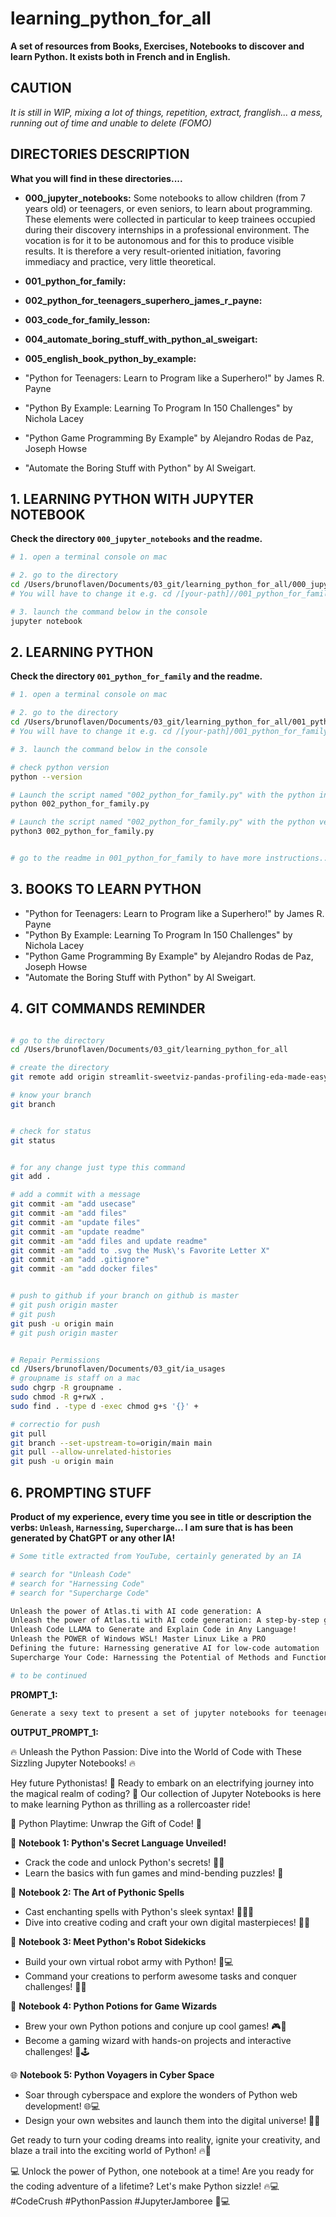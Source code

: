 # learning_python_for_all


**A set of resources from Books, Exercises, Notebooks to discover and learn Python. It exists both in French and in English.**


## CAUTION
*It is still in WIP, mixing a lot of things, repetition, extract, franglish... a mess, running out of time and unable to delete (FOMO)*


## DIRECTORIES DESCRIPTION

**What you will find in these directories....**

- **000_jupyter_notebooks:** Some notebooks to allow children (from 7 years old) or teenagers, or even seniors, to learn about programming. These elements were collected in particular to keep trainees occupied during their discovery internships in a professional environment. The vocation is for it to be autonomous and for this to produce visible results. It is therefore a very result-oriented initiation, favoring immediacy and practice, very little theoretical.

- **001_python_for_family:**

- **002_python_for_teenagers_superhero_james_r_payne:**

- **003_code_for_family_lesson:**

- **004_automate_boring_stuff_with_python_al_sweigart:**

- **005_english_book_python_by_example:**




- "Python for Teenagers: Learn to Program like a Superhero!" by James R. Payne
- "Python By Example: Learning To Program In 150 Challenges" by Nichola Lacey
- "Python Game Programming By Example" by Alejandro Rodas de Paz, Joseph Howse
- "Automate the Boring Stuff with Python" by Al Sweigart. 



## 1. LEARNING PYTHON WITH JUPYTER NOTEBOOK
**Check the directory `000_jupyter_notebooks` and the readme.**


```bash
# 1. open a terminal console on mac

# 2. go to the directory
cd /Users/brunoflaven/Documents/03_git/learning_python_for_all/000_jupyter_notebooks
# You will have to change it e.g. cd /[your-path]//001_python_for_family/

# 3. launch the command below in the console 
jupyter notebook

```

## 2. LEARNING PYTHON

**Check the directory `001_python_for_family` and the readme.**

```bash
# 1. open a terminal console on mac

# 2. go to the directory
cd /Users/brunoflaven/Documents/03_git/learning_python_for_all/001_python_for_family
# You will have to change it e.g. cd /[your-path]/001_python_for_family/

# 3. launch the command below in the console 

# check python version
python --version

# Launch the script named "002_python_for_family.py" with the python installed by default
python 002_python_for_family.py

# Launch the script named "002_python_for_family.py" with the python version 3 is installed (old mac)
python3 002_python_for_family.py


# go to the readme in 001_python_for_family to have more instructions...

```

## 3. BOOKS TO LEARN PYTHON

- "Python for Teenagers: Learn to Program like a Superhero!" by James R. Payne
- "Python By Example: Learning To Program In 150 Challenges" by Nichola Lacey
- "Python Game Programming By Example" by Alejandro Rodas de Paz, Joseph Howse
- "Automate the Boring Stuff with Python" by Al Sweigart. 


## 4. GIT COMMANDS REMINDER

```bash

# go to the directory
cd /Users/brunoflaven/Documents/03_git/learning_python_for_all

# create the directory
git remote add origin streamlit-sweetviz-pandas-profiling-eda-made-easy

# know your branch
git branch


# check for status
git status


# for any change just type this command
git add .

# add a commit with a message
git commit -am "add usecase"
git commit -am "add files"
git commit -am "update files"
git commit -am "update readme"
git commit -am "add files and update readme"
git commit -am "add to .svg the Musk\'s Favorite Letter X"
git commit -am "add .gitignore"
git commit -am "add docker files"


# push to github if your branch on github is master
# git push origin master
# git push
git push -u origin main
# git push origin master


# Repair Permissions
cd /Users/brunoflaven/Documents/03_git/ia_usages
# groupname is staff on a mac
sudo chgrp -R groupname .
sudo chmod -R g+rwX .
sudo find . -type d -exec chmod g+s '{}' +

# correctio for push
git pull
git branch --set-upstream-to=origin/main main
git pull --allow-unrelated-histories
git push -u origin main

```

## 6. PROMPTING STUFF


**Product of my experience, every time you see in title or description the verbs: `Unleash`, `Harnessing`, `Supercharge`... I am sure that is has been generated by ChatGPT or any other IA!**

```bash
# Some title extracted from YouTube, certainly generated by an IA

# search for "Unleash Code"
# search for "Harnessing Code"
# search for "Supercharge Code"

Unleash the power of Atlas.ti with AI code generation: A 
Unleash the power of Atlas.ti with AI code generation: A step-by-step guide
Unleash Code LLAMA to Generate and Explain Code in Any Language!
Unleash the POWER of Windows WSL! Master Linux Like a PRO
Defining the future: Harnessing generative AI for low-code automation
Supercharge Your Code: Harnessing the Potential of Methods and Functions

# to be continued

```

**PROMPT_1:**

```bash
Generate a sexy text to present a set of jupyter notebooks for teenagers and kids on how to start learning Python`
```
**OUTPUT_PROMPT_1:**

🔥 Unleash the Python Passion: Dive into the World of Code with These Sizzling Jupyter Notebooks! 🔥

Hey future Pythonistas! 🚀 Ready to embark on an electrifying journey into the magical realm of coding? 🌟 Our collection of Jupyter Notebooks is here to make learning Python as thrilling as a rollercoaster ride!

🎉 Python Playtime: Unwrap the Gift of Code! 🎉

🚀 **Notebook 1: Python's Secret Language Unveiled!**
   - Crack the code and unlock Python's secrets! 🕵️‍♂️
   - Learn the basics with fun games and mind-bending puzzles! 🧩

🌈 **Notebook 2: The Art of Pythonic Spells**
   - Cast enchanting spells with Python's sleek syntax! 🧙‍♂️✨
   - Dive into creative coding and craft your own digital masterpieces! 🎨🚀

🤖 **Notebook 3: Meet Python's Robot Sidekicks**
   - Build your own virtual robot army with Python! 🤖💻
   - Command your creations to perform awesome tasks and conquer challenges! 🚀🔧

🔮 **Notebook 4: Python Potions for Game Wizards**
   - Brew your own Python potions and conjure up cool games! 🎮🔮
   - Become a gaming wizard with hands-on projects and interactive challenges! 🚀🕹️

🌐 **Notebook 5: Python Voyagers in Cyber Space**
   - Soar through cyberspace and explore the wonders of Python web development! 🌐💻
   - Design your own websites and launch them into the digital universe! 🚀🚀

Get ready to turn your coding dreams into reality, ignite your creativity, and blaze a trail into the exciting world of Python! 🔥🚀

💻 Unlock the power of Python, one notebook at a time! Are you ready for the coding adventure of a lifetime? Let's make Python sizzle! 🔥💻 #CodeCrush #PythonPassion #JupyterJamboree 🚀💻